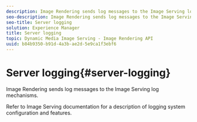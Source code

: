 ```yaml
---
description: Image Rendering sends log messages to the Image Serving log mechanisms.
seo-description: Image Rendering sends log messages to the Image Serving log mechanisms.
seo-title: Server logging
solution: Experience Manager
title: Server logging
topic: Dynamic Media Image Serving - Image Rendering API
uuid: b84b9350-b91d-4a3b-ae2d-5e9ca1f3ebf6
---
```


# Server logging{#server-logging}

Image Rendering sends log messages to the Image Serving log mechanisms.

 Refer to Image Serving documentation for a description of logging system configuration and features. 

